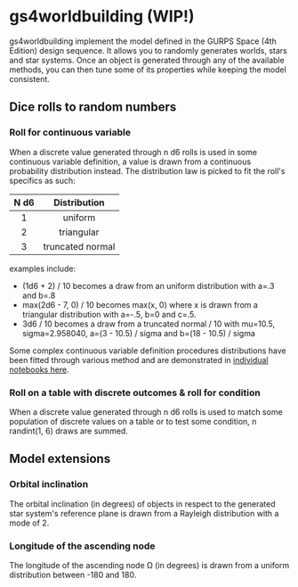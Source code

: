 # gs4worldbuilding (WIP!)
gs4worldbuilding implement the model defined in the GURPS Space (4th Edition) design sequence. It allows you to randomly generates worlds, stars and star systems. Once an object is generated through any of the available methods, you can then tune some of its properties while keeping the model consistent.

## Dice rolls to random numbers
### Roll for continuous variable
When a discrete value generated through n d6 rolls is used in some continuous variable definition, a value is drawn from a continuous probability distribution instead. The distribution law is picked to fit the roll's specifics as such:

| N d6 | Distribution |
|:-:|:-:|
| 1 | uniform |
| 2 | triangular |
| 3 | truncated normal |

examples include:
* (1d6 + 2) / 10 becomes a draw from an uniform distribution with a=.3 and b=.8
* max(2d6 - 7, 0) / 10 becomes max(x, 0) where x is drawn from a triangular distribution with a=-.5, b=0 and c=.5.
* 3d6 / 10 becomes a draw from a truncated normal / 10 with mu=10.5, sigma=2.958040, a=(3 - 10.5) / sigma and b=(18 - 10.5) / sigma

Some complex continuous variable definition procedures distributions have been fitted through various method and are demonstrated in [individual notebooks here](https://github.com/vialdj/gs4worldbuilding_notebooks).

### Roll on a table with discrete outcomes & roll for condition
When a discrete value generated through n d6 rolls is used to match some population of discrete values on a table or to test some condition, n randint(1, 6) draws are summed.

## Model extensions
### Orbital inclination
The orbital inclination (in degrees) of objects in respect to the generated star system's reference plane is drawn from a Rayleigh distribution with a mode of 2.
### Longitude of the ascending node
The longitude of the ascending node Ω (in degrees) is drawn from a uniform distribution between -180 and 180.